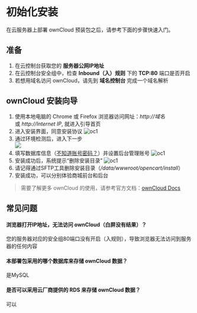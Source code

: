 # 初始化安装

在云服务器上部署 ownCloud 预装包之后，请参考下面的步骤快速入门。

## 准备

1. 在云控制台获取您的 **服务器公网IP地址** 
2. 在云控制台安全组中，检查 **Inbound（入）规则** 下的 **TCP:80** 端口是否开启
3. 若想用域名访问 ownCloud，请先到 **域名控制台** 完成一个域名解析

## ownCloud 安装向导

1. 使用本地电脑的 Chrome 或 Firefox 浏览器访问网址：*http://域名* 或 *http://Internet IP*, 就进入引导首页
2. 进入安装界面，同意安装协议
   ![oc1](https://libs.websoft9.com/Websoft9/DocsPicture/en/opencart/oc1.png)  
3. 通过环境检测后，进入下一步  
   ![](https://libs.websoft9.com/Websoft9/DocsPicture/en/opencart/oc2.png)
3. 填写数据库信息（[不知道账号密码？](/zh/stack-accounts.html#mysql)）并设置后台管理账号
   ![oc1](https://libs.websoft9.com/Websoft9/DocsPicture/en/opencart/oc3.png)
4. 安装成功后，系统提示“删除安装目录”
   ![oc1](https://libs.websoft9.com/Websoft9/DocsPicture/en/opencart/oc4.png)
5. 请记得通过SFTP工具删除安装目录（*/data/wwwroot/opencart/install*）
6. 安装成功，可以分别体验商城前台和后台

> 需要了解更多 ownCloud 的使用，请参考官方文档：[ownCloud Docs](http://docs.opencart.com)

## 常见问题

#### 浏览器打开IP地址，无法访问 ownCloud（白屏没有结果）？

您的服务器对应的安全组80端口没有开启（入规则），导致浏览器无法访问到服务器的任何内容

#### 本部署包采用的哪个数据库来存储 ownCloud 数据？

是MySQL

#### 是否可以采用云厂商提供的 RDS 来存储 ownCloud 数据？

可以